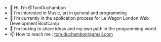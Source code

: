 - 👋 Hi, I’m @TomDuchambon
- 👀 I’m interested in Music, art in general and programming
- 🌱 I’m currently in the application process for Le Wagon London Web Development Bootcamp 
- 💞️ I’m looking to share ideas and my own path in the programming world
- 📫 How to reach me : tom.duchambon@gmail.com

<!---
TomDuchambon/TomDuchambon is a ✨ special ✨ repository because its `README.md` (this file) appears on your GitHub profile.
You can click the Preview link to take a look at your changes.
--->
